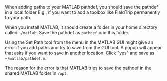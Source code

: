 When adding paths to your MATLAB pathdef, you should save the pathdef in a local folder E.g., if you want to add a toolbox like FieldTrip permanently to your path.

When you install MATLAB, it should create a folder in your home directory called `~/matlab`. Save the pathdef as `pathdef.m` in this folder.

Using the Set Path tool from the menu in the MATLAB GUI might give an error if you add paths and try to save from the GUI tool. A popup will appear that asks if you want to save in another location. Click "yes" and save as `~/matlab/pathdef.m`.

The reason for the error is that MATLAB tries to save the pathdef in the shared MATLAB folder in `/opt`.